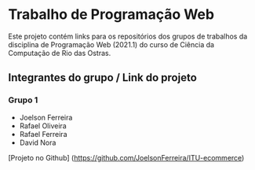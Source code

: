 # Trabalho de Programação Web

Este projeto contém links para os repositórios dos grupos de trabalhos da disciplina de Programação Web (2021.1) do curso de Ciência da Computação de Rio das Ostras.

## Integrantes do grupo / Link do projeto

### Grupo 1

- Joelson Ferreira
- Rafael Oliveira
- Rafael Ferreira
- David Nora

[Projeto no Github] (https://github.com/JoelsonFerreira/ITU-ecommerce)
